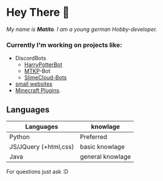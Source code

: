 # Hey There 👋

*My name is **Matito**. I am a young german Hobby-developer.*

### Currently I'm working on projects like: 
- DiscordBots
  * [HarryPotterBot](https://hpb.matito.dev)
  * [MTKP](https://www.mtkp-project.de)-Bot
  * [SlimeCloud-Bots](https://github.com/orgs/SlimeCloud/repositories)
-  [small websites](https://matito.dev)
-  [Minecraft Plugins](https://github.com/MatitoDA/TikTakToe).


## Languages

|Languages|knowlage|
| -- | -- |
|Python|Preferred|
|JS/JQuery (+html,css)|basic knowlage|
|Java|general knowlage

For questions just ask :D
